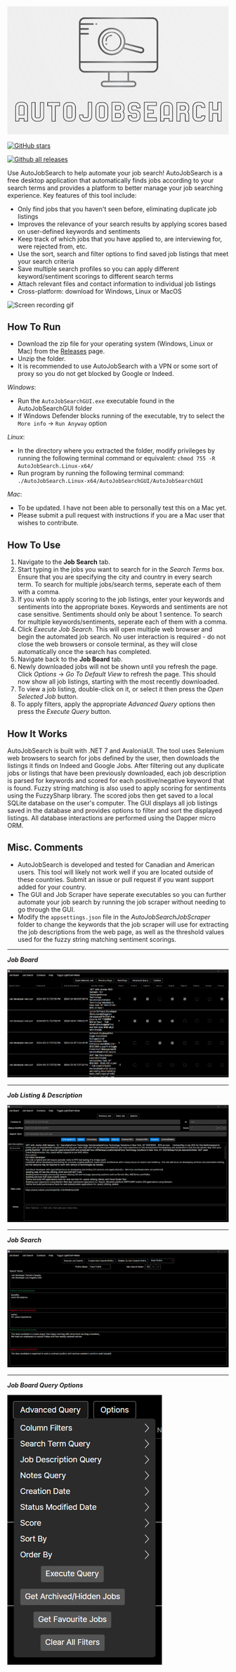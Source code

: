 ![AutoJobSearch](/Images/Logo.png)

[![GitHub stars](https://img.shields.io/github/stars/chrisbrown-01/AutoJobSearch.svg?style=social&label=Star&maxAge=2592000)](https://GitHub.com/chrisbrown-01/AutoJobSearch/stargazers)

[![Github all releases](https://img.shields.io/github/downloads/chrisbrown-01/AutoJobSearch/total.svg)](https://GitHub.com/chrisbrown-01/AutoJobSearch/releases)

Use AutoJobSearch to help automate your job search! AutoJobSearch is a free desktop application that automatically finds jobs according to your search terms and provides a platform to better manage your job searching experience. Key features of this tool include:

- Only find jobs that you haven't seen before, eliminating duplicate job listings
- Improves the relevance of your search results by applying scores based on user-defined keywords and sentiments
- Keep track of which jobs that you have applied to, are interviewing for, were rejected from, etc.
- Use the sort, search and filter options to find saved job listings that meet your search criteria
- Save multiple search profiles so you can apply different keyword/sentiment scorings to different search terms
- Attach relevant files and contact information to individual job listings
- Cross-platform: download for Windows, Linux or MacOS

![Screen recording gif](/Images/AutoJobSearchDemo.gif)

## How To Run

- Download the zip file for your operating system (Windows, Linux or Mac) from the [Releases](https://github.com/chrisbrown-01/AutoJobSearch/releases) page. 
- Unzip the folder. 
- It is recommended to use AutoJobSearch with a VPN or some sort of proxy so you do not get blocked by Google or Indeed.

*Windows*:
- Run the `AutoJobSearchGUI.exe` executable found in the AutoJobSearchGUI folder
- If Windows Defender blocks running of the executable, try to select the `More info` → `Run Anyway` option


*Linux*:
- In the directory where you extracted the folder, modify privileges by running the following terminal command or equivalent: `chmod 755 -R AutoJobSearch.Linux-x64/`
- Run program by running the following terminal command: `./AutoJobSearch.Linux-x64/AutoJobSearchGUI/AutoJobSearchGUI`


*Mac*:
- To be updated. I have not been able to personally test this on a Mac yet.
- Please submit a pull request with instructions if you are a Mac user that wishes to contribute.


## How To Use

1. Navigate to the **Job Search** tab.
2. Start typing in the jobs you want to search for in the *Search Terms* box. Ensure that you are specifying the city and country in every search term. To search for multiple jobs/search terms, seperate each of them with a comma.
3. If you wish to apply scoring to the job listings, enter your keywords and sentiments into the appropriate boxes. Keywords and sentiments are not case sensitive. Sentiments should only be about 1 sentence. To search for multiple keywords/sentiments, seperate each of them with a comma.
4. Click *Execute Job Search*. This will open multiple web browser and begin the automated job search. No user interaction is required - do not close the web browsers or console terminal, as they will close automatically once the search has completed.
5. Navigate back to the **Job Board** tab.
7. Newly downloaded jobs will not be shown until you refresh the page. Click *Options* → *Go To Default View* to refresh the page. This should now show all job listings, starting with the most recently downloaded.
8. To view a job listing, double-click on it, or select it then press the *Open Selected Job* button.
9. To apply filters, apply the appropriate *Advanced Query* options then press the *Execute Query* button.

## How It Works

AutoJobSearch is built with .NET 7 and AvaloniaUI. The tool uses Selenium web browsers to search for jobs defined by the user, then downloads the listings it finds on Indeed and Google Jobs. After filtering out any duplicate jobs or listings that have been previously downloaded, each job description is parsed for keywords and scored for each positive/negative keyword that is found. Fuzzy string matching is also used to apply scoring for sentiments using the FuzzySharp library. The scored jobs then get saved to a local SQLite database on the user's computer. The GUI displays all job listings saved in the database and provides options to filter and sort the displayed listings. All database interactions are performed using the Dapper micro ORM. 

## Misc. Comments

- AutoJobSearch is developed and tested for Canadian and American users. This tool will likely not work well if you are located outside of these countries. Submit an issue or pull request if you want support added for your country.
- The GUI and Job Scraper have seperate executables so you can further automate your job search by running the job scraper without needing to go through the GUI.
- Modify the `appsettings.json` file in the *AutoJobSearchJobScraper* folder to change the keywords that the job scraper will use for extracting the job descriptions from the web page, as well as the threshold values used for the fuzzy string matching sentiment scorings.

---
***Job Board***

![Job Board](/Images/JobBoard.png)

---
***Job Listing & Description***

![Job Listing](/Images/JobListing.png)

---
***Job Search***

![Job Search](/Images/JobSearch.png)

---
***Job Board Query Options***

![Job Board Query Options](/Images/AdvancedQuery.png)
